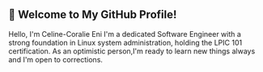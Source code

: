 ## 👋 Welcome to My GitHub Profile!
Hello, I'm Celine-Coralie Eni
I'm a dedicated Software Engineer with a strong foundation in Linux system administration, holding the LPIC 101 certification. As an optimistic person,I'm ready to learn new things always and I'm open to corrections.

<!--
**Celine-Coralie-Eni/Celine-Coralie-Eni** is a ✨ _special_ ✨ repository because its `README.md` (this file) appears on your GitHub profile.

Here are some ideas to get you started:

- 🔭 I’m currently working on ...
- 🌱 I’m currently learning ...
- 👯 I’m looking to collaborate on ...
- 🤔 I’m looking for help with ...
- 💬 Ask me about ...
- 📫 How to reach me: ...
- 😄 Pronouns: ...
- ⚡ Fun fact: ...
-->

